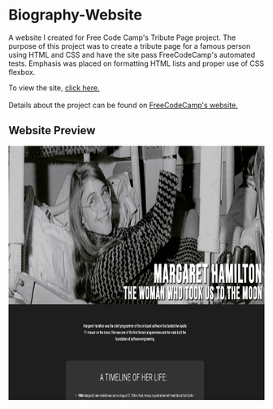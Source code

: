 # Biography-Website
A website I created for Free Code Camp's Tribute Page project. The purpose of this project was to create a tribute page for a famous person using HTML and CSS and have the site pass FreeCodeCamp's automated tests. Emphasis was placed on formatting HTML lists and proper use of CSS flexbox.    

To view the site, <a href="https://ivanamiovcic.github.io/Biography-Website/"> click here. </a>
<br>
<br>
Details about the project can be found on <a href="https://www.freecodecamp.org/learn/responsive-web-design/responsive-web-design-projects/build-a-tribute-page"> FreeCodeCamp's website. </a> 

## Website Preview
<img src="website-preview.png" height="500px" width="auto">
